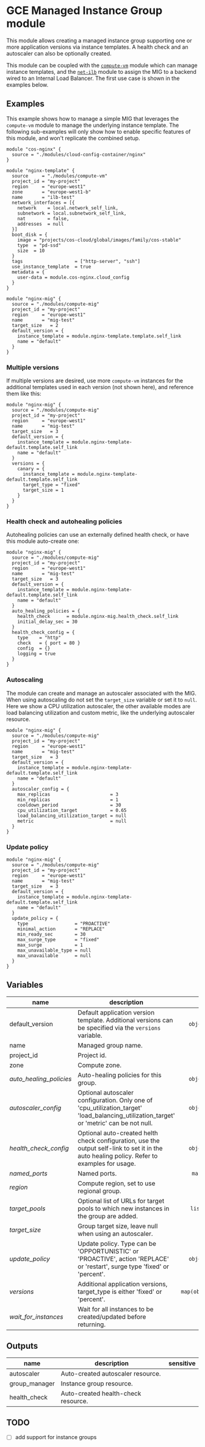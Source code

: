 # GCE Managed Instance Group module

This module allows creating a managed instance group supporting one or more application versions via instance templates. A health check and an autoscaler can also be optionally created.

This module can be coupled with the [`compute-vm`](../compute-vm) module which can manage instance templates, and the [`net-ilb`](../net-ilb) module to assign the MIG to a backend wired to an Internal Load Balancer. The first use case is shown in the examples below.

## Examples

This example shows how to manage a simple MIG that leverages the `compute-vm` module to manage the underlying instance template. The following sub-examples will only show how to enable specific features of this module, and won't replicate the combined setup.

```hcl
module "cos-nginx" {
  source = "./modules/cloud-config-container/nginx"
}

module "nginx-template" {
  source     = "./modules/compute-vm"
  project_id = "my-project"
  region     = "europe-west1"
  zone       = "europe-west1-b"
  name       = "ilb-test"
  network_interfaces = [{
    network    = local.network_self_link,
    subnetwork = local.subnetwork_self_link,
    nat        = false,
    addresses  = null
  }]
  boot_disk = {
    image = "projects/cos-cloud/global/images/family/cos-stable"
    type  = "pd-ssd"
    size  = 10
  }
  tags                   = ["http-server", "ssh"]
  use_instance_template  = true
  metadata = {
    user-data = module.cos-nginx.cloud_config
  }
}

module "nginx-mig" {
  source = "./modules/compute-mig"
  project_id = "my-project"
  region     = "europe-west1"
  name       = "mig-test"
  target_size   = 2
  default_version = {
    instance_template = module.nginx-template.template.self_link
    name = "default"
  }
}
```

### Multiple versions

If multiple versions are desired, use more `compute-vm` instances for the additional templates used in each version (not shown here), and reference them like this:

```hcl
module "nginx-mig" {
  source = "./modules/compute-mig"
  project_id = "my-project"
  region     = "europe-west1"
  name       = "mig-test"
  target_size   = 3
  default_version = {
    instance_template = module.nginx-template-default.template.self_link
    name = "default"
  }
  versions = {
    canary = {
      instance_template = module.nginx-template-default.template.self_link
      target_type = "fixed"
      target_size = 1
    }
  }
}
```

### Health check and autohealing policies

Autohealing policies can use an externally defined health check, or have this module auto-create one:

```hcl
module "nginx-mig" {
  source = "./modules/compute-mig"
  project_id = "my-project"
  region     = "europe-west1"
  name       = "mig-test"
  target_size   = 3
  default_version = {
    instance_template = module.nginx-template-default.template.self_link
    name = "default"
  }
  auto_healing_policies = {
    health_check      = module.nginx-mig.health_check.self_link
    initial_delay_sec = 30
  }
  health_check_config = {
    type    = "http"
    check   = { port = 80 }
    config  = {}
    logging = true
  }
}
```

### Autoscaling

The module can create and manage an autoscaler associated with the MIG. When using autoscaling do not set the `target_size` variable or set it to `null`. Here we show a CPU utilization autoscaler, the other available modes are load balancing utilization and custom metric, like the underlying autoscaler resource.

```hcl
module "nginx-mig" {
  source = "./modules/compute-mig"
  project_id = "my-project"
  region     = "europe-west1"
  name       = "mig-test"
  target_size   = 3
  default_version = {
    instance_template = module.nginx-template-default.template.self_link
    name = "default"
  }
  autoscaler_config = {
    max_replicas                      = 3
    min_replicas                      = 1
    cooldown_period                   = 30
    cpu_utilization_target            = 0.65
    load_balancing_utilization_target = null
    metric                            = null
  }
}
```

### Update policy

```hcl
module "nginx-mig" {
  source = "./modules/compute-mig"
  project_id = "my-project"
  region     = "europe-west1"
  name       = "mig-test"
  target_size   = 3
  default_version = {
    instance_template = module.nginx-template-default.template.self_link
    name = "default"
  }
  update_policy = {
    type                 = "PROACTIVE"
    minimal_action       = "REPLACE"
    min_ready_sec        = 30
    max_surge_type       = "fixed"
    max_surge            = 1
    max_unavailable_type = null
    max_unavailable      = null
  }
}
```

<!-- BEGIN TFDOC -->
## Variables

| name | description | type | required | default |
|---|---|:---: |:---:|:---:|
| default_version | Default application version template. Additional versions can be specified via the `versions` variable. | <code title="object&#40;&#123;&#10;instance_template &#61; string&#10;name              &#61; string&#10;&#125;&#41;">object({...})</code> | ✓ |  |
| name | Managed group name. | <code title="">string</code> | ✓ |  |
| project_id | Project id. | <code title="">string</code> | ✓ |  |
| zone | Compute zone. | <code title="">string</code> | ✓ |  |
| *auto_healing_policies* | Auto-healing policies for this group. | <code title="object&#40;&#123;&#10;health_check      &#61; string&#10;initial_delay_sec &#61; number&#10;&#125;&#41;">object({...})</code> |  | <code title="">null</code> |
| *autoscaler_config* | Optional autoscaler configuration. Only one of 'cpu_utilization_target' 'load_balancing_utilization_target' or 'metric' can be not null. | <code title="object&#40;&#123;&#10;max_replicas                      &#61; number&#10;min_replicas                      &#61; number&#10;cooldown_period                   &#61; number&#10;cpu_utilization_target            &#61; number&#10;load_balancing_utilization_target &#61; number&#10;metric &#61; object&#40;&#123;&#10;name                       &#61; string&#10;single_instance_assignment &#61; number&#10;target                     &#61; number&#10;type &#61; string &#35; GAUGE, DELTA_PER_SECOND, DELTA_PER_MINUTE&#10;filter                     &#61; string&#10;&#125;&#41;&#10;&#125;&#41;">object({...})</code> |  | <code title="">null</code> |
| *health_check_config* | Optional auto-created helth check configuration, use the output self-link to set it in the auto healing policy. Refer to examples for usage. | <code title="object&#40;&#123;&#10;type &#61; string      &#35; http https tcp ssl http2&#10;check   &#61; map&#40;any&#41;    &#35; actual health check block attributes&#10;config  &#61; map&#40;number&#41; &#35; interval, thresholds, timeout&#10;logging &#61; bool&#10;&#125;&#41;">object({...})</code> |  | <code title="">null</code> |
| *named_ports* | Named ports. | <code title="map&#40;number&#41;">map(number)</code> |  | <code title="">null</code> |
| *region* | Compute region, set to use regional group. | <code title="">string</code> |  | <code title="">null</code> |
| *target_pools* | Optional list of URLs for target pools to which new instances in the group are added. | <code title="list&#40;string&#41;">list(string)</code> |  | <code title="">[]</code> |
| *target_size* | Group target size, leave null when using an autoscaler. | <code title="">number</code> |  | <code title="">null</code> |
| *update_policy* | Update policy. Type can be 'OPPORTUNISTIC' or 'PROACTIVE', action 'REPLACE' or 'restart', surge type 'fixed' or 'percent'. | <code title="object&#40;&#123;&#10;type &#61; string &#35; OPPORTUNISTIC &#124; PROACTIVE&#10;minimal_action       &#61; string &#35; REPLACE &#124; RESTART&#10;min_ready_sec        &#61; number&#10;max_surge_type       &#61; string &#35; fixed &#124; percent&#10;max_surge            &#61; number&#10;max_unavailable_type &#61; string&#10;max_unavailable      &#61; number&#10;&#125;&#41;">object({...})</code> |  | <code title="">null</code> |
| *versions* | Additional application versions, target_type is either 'fixed' or 'percent'. | <code title="map&#40;object&#40;&#123;&#10;instance_template &#61; string&#10;target_type       &#61; string &#35; fixed &#124; percent&#10;target_size       &#61; number&#10;&#125;&#41;&#41;">map(object({...}))</code> |  | <code title="">null</code> |
| *wait_for_instances* | Wait for all instances to be created/updated before returning. | <code title="">bool</code> |  | <code title="">null</code> |

## Outputs

| name | description | sensitive |
|---|---|:---:|
| autoscaler | Auto-created autoscaler resource. |  |
| group_manager | Instance group resource. |  |
| health_check | Auto-created health-check resource. |  |
<!-- END TFDOC -->

## TODO

- [ ] add support for instance groups
